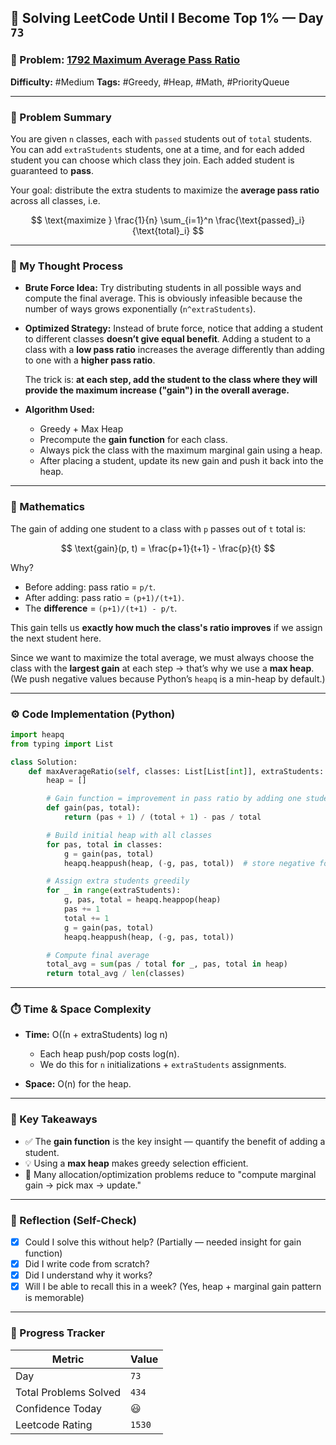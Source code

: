 
## 🧠 Solving LeetCode Until I Become Top 1% — Day `73`

### 🔹 Problem: [1792 Maximum Average Pass Ratio](https://leetcode.com/problems/maximum-average-pass-ratio/)

**Difficulty:** #Medium
**Tags:** #Greedy, #Heap, #Math, #PriorityQueue

---

### 📝 Problem Summary

You are given `n` classes, each with `passed` students out of `total` students. You can add `extraStudents` students, one at a time, and for each added student you can choose which class they join. Each added student is guaranteed to **pass**.

Your goal: distribute the extra students to maximize the **average pass ratio** across all classes, i.e.

$$
\text{maximize } \frac{1}{n} \sum_{i=1}^n \frac{\text{passed}_i}{\text{total}_i}
$$

---

### 🧠 My Thought Process

* **Brute Force Idea:**
  Try distributing students in all possible ways and compute the final average. This is obviously infeasible because the number of ways grows exponentially (`n^extraStudents`).

* **Optimized Strategy:**
  Instead of brute force, notice that adding a student to different classes **doesn’t give equal benefit**. Adding a student to a class with a **low pass ratio** increases the average differently than adding to one with a **higher pass ratio**.

  The trick is: **at each step, add the student to the class where they will provide the maximum increase ("gain") in the overall average.**

* **Algorithm Used:**

  * Greedy + Max Heap
  * Precompute the **gain function** for each class.
  * Always pick the class with the maximum marginal gain using a heap.
  * After placing a student, update its new gain and push it back into the heap.

---

### 📐 Mathematics

The gain of adding one student to a class with `p` passes out of `t` total is:

$$
\text{gain}(p, t) = \frac{p+1}{t+1} - \frac{p}{t}
$$

Why?

* Before adding: pass ratio = `p/t`.
* After adding: pass ratio = `(p+1)/(t+1)`.
* The **difference** = `(p+1)/(t+1) - p/t`.

This gain tells us **exactly how much the class's ratio improves** if we assign the next student here.

Since we want to maximize the total average, we must always choose the class with the **largest gain** at each step → that’s why we use a **max heap**.
(We push negative values because Python’s `heapq` is a min-heap by default.)

---

### ⚙️ Code Implementation (Python)

```python
import heapq
from typing import List

class Solution:
    def maxAverageRatio(self, classes: List[List[int]], extraStudents: int) -> float:
        heap = []

        # Gain function = improvement in pass ratio by adding one student
        def gain(pas, total):
            return (pas + 1) / (total + 1) - pas / total

        # Build initial heap with all classes
        for pas, total in classes:
            g = gain(pas, total)
            heapq.heappush(heap, (-g, pas, total))  # store negative for max heap

        # Assign extra students greedily
        for _ in range(extraStudents):
            g, pas, total = heapq.heappop(heap)
            pas += 1
            total += 1
            g = gain(pas, total)
            heapq.heappush(heap, (-g, pas, total))

        # Compute final average
        total_avg = sum(pas / total for _, pas, total in heap)
        return total_avg / len(classes)
```

---

### ⏱️ Time & Space Complexity

* **Time:** O((n + extraStudents) log n)

  * Each heap push/pop costs log(n).
  * We do this for `n` initializations + `extraStudents` assignments.

* **Space:** O(n) for the heap.

---

### 🧩 Key Takeaways

* ✅ The **gain function** is the key insight — quantify the benefit of adding a student.
* 💡 Using a **max heap** makes greedy selection efficient.
* 💭 Many allocation/optimization problems reduce to "compute marginal gain → pick max → update."

---

### 🔁 Reflection (Self-Check)

* [x] Could I solve this without help? (Partially — needed insight for gain function)
* [x] Did I write code from scratch?
* [x] Did I understand why it works?
* [x] Will I be able to recall this in a week? (Yes, heap + marginal gain pattern is memorable)

---

### 🚀 Progress Tracker

| Metric                | Value  |
| --------------------- | ------ |
| Day                   | `73`    |
| Total Problems Solved | `434`    |
| Confidence Today      | 😃     |
| Leetcode Rating       | `1530` |
